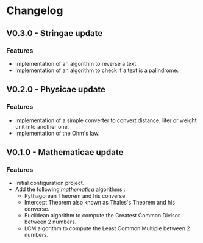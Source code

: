 # Changelog 

## V0.3.0 - Stringae update

### Features

- Implementation of an algorithm to reverse a text.
- Implementation of an algorithm to check if a text is a palindrome.
 
## V0.2.0 - Physicae update 

### Features 

- Implementation of a simple converter to convert distance, liter or weight unit into another one.
- Implementation of the Ohm's law.

## V0.1.0 - Mathematicae update

### Features

- Initial configuration project.
- Add the following *mathematica* algorithms :
  - Pythagorean Theorem and his converse.
  - Intercept Theorem  also known as Thales's Theorem and his converse.
  - Euclidean algorithm to compute the Greatest Common Divisor between 2 numbers.
  - LCM algorithm to compute the Least Common Multiple between 2 numbers.
